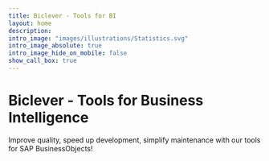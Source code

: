 ```yaml
---
title: Biclever - Tools for BI
layout: home
description: 
intro_image: "images/illustrations/Statistics.svg"
intro_image_absolute: true
intro_image_hide_on_mobile: false
show_call_box: true
---
```


# Biclever - Tools for Business Intelligence

Improve quality, speed up development, simplify maintenance with our tools for SAP BusinessObjects!
